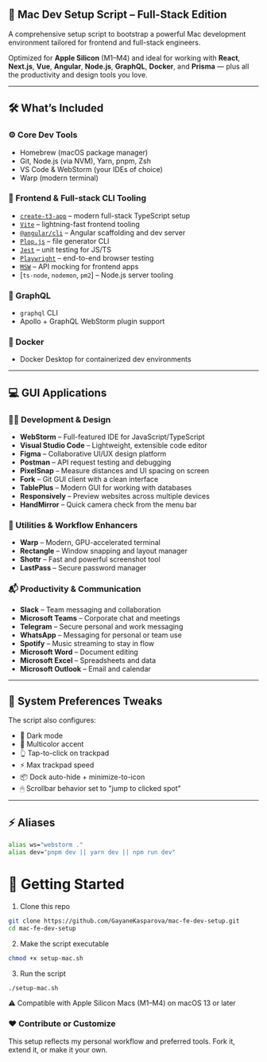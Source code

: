 ## 🍏 Mac Dev Setup Script – Full-Stack Edition

A comprehensive setup script to bootstrap a powerful Mac development environment tailored for frontend and full-stack engineers.

Optimized for **Apple Silicon** (M1–M4) and ideal for working with **React**, **Next.js**, **Vue**, **Angular**, **Node.js**, **GraphQL**, **Docker**, and **Prisma** — plus all the productivity and design tools you love.

---

## 🛠 What’s Included

### ⚙️ Core Dev Tools
- Homebrew (macOS package manager)
- Git, Node.js (via NVM), Yarn, pnpm, Zsh
- VS Code & WebStorm (your IDEs of choice)
- Warp (modern terminal)

### 🧰 Frontend & Full-stack CLI Tooling
- [`create-t3-app`](https://create.t3.gg/) – modern full-stack TypeScript setup
- [`Vite`](https://vitejs.dev/) – lightning-fast frontend tooling
- [`@angular/cli`](https://angular.io/cli) – Angular scaffolding and dev server
- [`Plop.js`](https://plopjs.com/) – file generator CLI
- [`Jest`](https://jestjs.io/) – unit testing for JS/TS
- [`Playwright`](https://playwright.dev/) – end-to-end browser testing
- [`MSW`](https://mswjs.io/) – API mocking for frontend apps
- [`ts-node`, `nodemon`, `pm2`] – Node.js server tooling

### 🧬 GraphQL
- `graphql` CLI
- Apollo + GraphQL WebStorm plugin support

### 🐳 Docker
- Docker Desktop for containerized dev environments

---

## 💻 GUI Applications

### 🧑‍💻 Development & Design
- **WebStorm** – Full-featured IDE for JavaScript/TypeScript
- **Visual Studio Code** – Lightweight, extensible code editor
- **Figma** – Collaborative UI/UX design platform
- **Postman** – API request testing and debugging
- **PixelSnap** – Measure distances and UI spacing on screen
- **Fork** – Git GUI client with a clean interface
- **TablePlus** – Modern GUI for working with databases
- **Responsively** – Preview websites across multiple devices
- **HandMirror** – Quick camera check from the menu bar

### 🧰 Utilities & Workflow Enhancers
- **Warp** – Modern, GPU-accelerated terminal
- **Rectangle** – Window snapping and layout manager
- **Shottr** – Fast and powerful screenshot tool
- **LastPass** – Secure password manager

### 📬 Productivity & Communication
- **Slack** – Team messaging and collaboration
- **Microsoft Teams** – Corporate chat and meetings
- **Telegram** – Secure personal and work messaging
- **WhatsApp** – Messaging for personal or team use
- **Spotify** – Music streaming to stay in flow
- **Microsoft Word** – Document editing
- **Microsoft Excel** – Spreadsheets and data
- **Microsoft Outlook** – Email and calendar

---

## 🔧 System Preferences Tweaks

The script also configures:

- 🌙 Dark mode
- 🎨 Multicolor accent
- 👆 Tap-to-click on trackpad
- ⚡ Max trackpad speed
- 📦 Dock auto-hide + minimize-to-icon
- 🖱 Scrollbar behavior set to "jump to clicked spot"

---

## ⚡ Aliases

```bash
alias ws="webstorm ."
alias dev="pnpm dev || yarn dev || npm run dev"
```

# 🚀 Getting Started

1. Clone this repo
```bash
git clone https://github.com/GayaneKasparova/mac-fe-dev-setup.git
cd mac-fe-dev-setup
```
2. Make the script executable
```bash
chmod +x setup-mac.sh
```

3. Run the script
```bash
./setup-mac.sh
```
⚠️ Compatible with Apple Silicon Macs (M1–M4) on macOS 13 or later

### ❤️ Contribute or Customize
This setup reflects my personal workflow and preferred tools.
Fork it, extend it, or make it your own.
